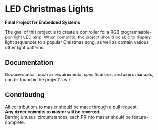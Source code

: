 
# LED Christmas Lights
**Final Project for Embedded Systems**

The goal of this project is to create a controller for a RGB programmable-per-light LED strip.
When complete, the project should be able to display light sequences to a popular Christmas song,
as well as contain various other light patterns.

## Documentation
Documentation, such as requirements, specifications, and users manuals, can be found in the project's wiki.

## Contributing
All contributions to master should be made through a pull request.  
**Any direct commits to master will be reverted.**  
Barring unusual circumstances, each PR into master should be feature-complete.
